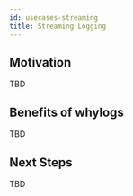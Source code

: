 ```yaml
---
id: usecases-streaming
title: Streaming Logging
---
```


## Motivation
TBD

## Benefits of whylogs
TBD

## Next Steps
TBD